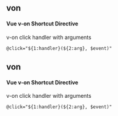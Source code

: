 ## von
#### Vue v-on Shortcut Directive
v-on click handler with arguments
```vue-pug
@click="${1:handler}(${2:arg}, $event)"
```

## von
#### Vue v-on Shortcut Directive
v-on click handler with arguments
```
@click="${1:handler}(${2:arg}, $event)"
```